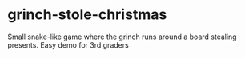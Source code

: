 # grinch-stole-christmas
Small snake-like game where the grinch runs around a board stealing presents. Easy demo for 3rd graders
